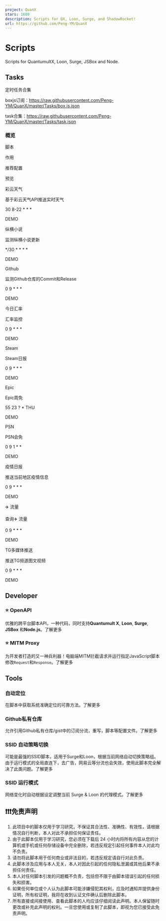```yaml
---
project: QuanX
stars: 1609
description: Scripts for QX, Loon, Surge, and ShadowRocket!
url: https://github.com/Peng-YM/QuanX
---
```


Scripts
=======

Scripts for QuantumultX, Loon, Surge, JSBox and Node.

Tasks
-----

定时任务合集

boxjs订阅：https://raw.githubusercontent.com/Peng-YM/QuanX/master/Tasks/box.js.json

task合集：https://raw.githubusercontent.com/Peng-YM/QuanX/master/Tasks/task.json

### 概览

脚本

作用

推荐配置

预览

彩云天气

基于彩云天气API推送实时天气

30 8-22 \* \* \*

DEMO

纵横小说

监测纵横小说更新

\*/30 \* \* \* \*

DEMO

Github

监测Github仓库的Commit和Release

0 9 \* \* \*

DEMO

今日汇率

汇率监控

0 9 \* \* \*

DEMO

Steam

Steam日报

0 9 \* \* \*

DEMO

Epic

Epic周免

55 23 ? \* THU

DEMO

PSN

PSN会免

0 9 1 \* \*

DEMO

疫情日报

推送当前地区疫情信息

0 9 \* \* \*

DEMO

✈️ 流量

查询✈️ 流量

0 9 \* \* \*

DEMO

TG多媒体推送

推送TG频道图文视频

0 9 \* \* \*

DEMO

Developer
---------

### ⭐️ OpenAPI

优雅的跨平台脚本API，一种代码，同时支持**Quantumult X**, **Loon**, **Surge**, **JSBox** 和**Node.js**。了解更多

### ⭐️ MITM Proxy

为开发者打造的又一神兵利器！电脑端MITM拦截请求并运行指定JavaScript脚本修改`Request`和`Response`。了解更多

Tools
-----

### 自动定位

在脚本中获取系统准确定位的可靠方法。了解更多

### Github私有仓库

允许引用Github私有仓库/gist中的订阅分流，重写，脚本等配置文件。了解更多

### SSID 自动策略切换

可能是最强的SSID脚本，适用于Surge和Loon，根据当前网络自动切换策略组。由于运行模式的全局直连下，去广告，网易云等分流也会失效，使用此脚本完全解决了此类问题。了解更多

### SSID 运行模式

网络变化时自动根据设定调整当前 Surge & Loon 的代理模式。了解更多

❗❗❗免责声明
-------

1.  此项目中的脚本仅用于学习研究，不保证其合法性、准确性、有效性，请根据情况自行判断，本人对此不承担任何保证责任。
2.  由于此脚本仅用于学习研究，您必须在下载后 24 小时内将所有内容从您的计算机或手机或任何存储设备中完全删除，若违反规定引起任何事件本人对此均不负责。
3.  请勿将此脚本用于任何商业或非法目的，若违反规定请自行对此负责。
4.  此脚本涉及应用与本人无关，本人对因此引起的任何隐私泄漏或其他后果不承担任何责任。
5.  本人对任何脚本引发的问题概不负责，包括但不限于由脚本错误引起的任何损失和损害。
6.  如果任何单位或个人认为此脚本可能涉嫌侵犯其权利，应及时通知并提供身份证明，所有权证明，我将在收到认证文件确认后删除此脚本。
7.  所有直接或间接使用、查看此脚本的人均应该仔细阅读此声明。本人保留随时更改或补充此声明的权利。一旦您使用或复制了此脚本，即视为您已接受此免责声明。
